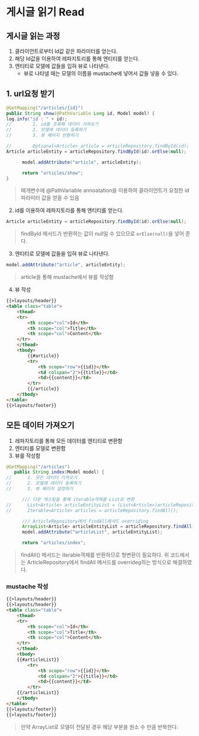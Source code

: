 # 게시글 읽기 Read

## 게시글 읽는 과정
1. 클라이언트로부터 Id값 같은 파라미터를 얻는다.
2. 해당 Id값을 이용하여 레파지토리를 통해 엔티티를 얻는다.
3. 엔티티로 모델에 값들을 입혀 뷰로 나타낸다.
    - 뷰로 나타낼 때는 모델의 이름을 mustache에 넣어서 값들 넣을 수 있다.

## 1. url요청 받기
```java
@GetMapping("/articles/{id}")
public String show(@PathVariable Long id, Model model) {
log.info("id : " + id);
//        1. id를 조회해 데이터 가져오기
//        2. 모델에 데이터 등록하기
//        3. 뷰 페이지 반환하기

//        Optional<Article> article = articleRepository.findById(id);
Article articleEntity = articleRepository.findById(id).orElse(null);

      model.addAttribute("article", articleEntity);

      return "articles/show";
}
```

> 매개변수에 @PathVariable annoatation을 이용하여 클라이언트가 요청한 id 파라미터 값을 얻을 수 있음

2. id를 이용하여 레파지토리를 통해 엔티티를 얻는다.
```java
Article articleEntity = articleRepository.findById(id).orElse(null);
```

> findById 메서드가 반환하는 값이 null일 수 있으므로 `orElse(null)`을 넣어 준다.

3. 엔티티로 모델에 값들을 입혀 뷰로 나타낸다.
```java
model.addAttribute("article", articleEntity);
```

> article을 통해 mustache에서 뷰를 작성함

4. 뷰 작성

```html
{{>layouts/header}}
<table class="table">
    <thead>
    <tr>
        <th scope="col">Id</th>
        <th scope="col">Title</th>
        <th scope="col">Content</th>
    </tr>
    </thead>
    <tbody>
        {{#article}}
        <tr>
            <th scope="row">{{id}}</th>
            <td colspan="2">{{title}}</td>
            <td>{{content}}</td>
        </tr>
        {{/article}}
    </tbody>
</table>
{{>layouts/footer}}
```

## 모든 데이터 가져오기
1. 레파지토리를 통해 모든 데이터를 엔티티로 변환함
2. 엔티티를 모델로 변환함
3. 뷰를 작성함

```java
@GetMapping("/articles")
   public String index(Model model) {
//      1. 모든 데이터 가져오기
//      2. 모델에 데이터 등록하기
//      3. 뷰 페이지 설정하기

      /// 다운 캐스팅을 통해 iterable객체를 List로 변환
//      List<Article> articleEntityList = (List<Article>)articleRepository.findAll();
//      Iterable<Article> articles = articleRepository.findAll();

      /// ArticleRepository에서 findAll메서드 overriding
      ArrayList<Article> articleEntityList = articleRepository.findAll();
      model.addAttribute("articleList", articleEntityList);

      return "articles/index";
```

> findAll() 메서드는 iterable객체를 반환하므로 형변환이 필요하다. 위 코드에서는 ArticleRepository에서 findAll 메서드를 overrideg하는 방식으로 해결하였다.

### mustache 작성
```html
{{>layouts/header}}
{{>layouts/header}}
<table class="table">
    <thead>
    <tr>
        <th scope="col">Id</th>
        <th scope="col">Title</th>
        <th scope="col">Content</th>
    </tr>
    </thead>
    <tbody>
    {{#articleList}}
        <tr>
            <th scope="row">{{id}}</th>
            <td colspan="2">{{title}}</td>
            <td>{{content}}</td>
        </tr>
    {{/articleList}}
    </tbody>
</table>
{{>layouts/footer}}
{{>layouts/footer}}
```

> 만약 ArrayList로 모델이 전달된 경우 해당 부분을 원소 수 만큼 반복한다.